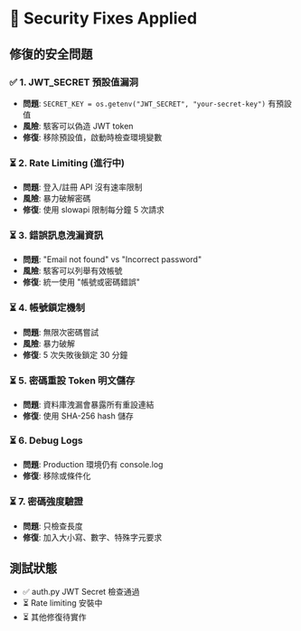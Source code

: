 # 🔐 Security Fixes Applied

## 修復的安全問題

### ✅ 1. JWT_SECRET 預設值漏洞
- **問題**: `SECRET_KEY = os.getenv("JWT_SECRET", "your-secret-key")` 有預設值
- **風險**: 駭客可以偽造 JWT token
- **修復**: 移除預設值，啟動時檢查環境變數

### ⏳ 2. Rate Limiting (進行中)
- **問題**: 登入/註冊 API 沒有速率限制
- **風險**: 暴力破解密碼
- **修復**: 使用 slowapi 限制每分鐘 5 次請求

### ⏳ 3. 錯誤訊息洩漏資訊
- **問題**: "Email not found" vs "Incorrect password"
- **風險**: 駭客可以列舉有效帳號
- **修復**: 統一使用 "帳號或密碼錯誤"

### ⏳ 4. 帳號鎖定機制
- **問題**: 無限次密碼嘗試
- **風險**: 暴力破解
- **修復**: 5 次失敗後鎖定 30 分鐘

### ⏳ 5. 密碼重設 Token 明文儲存
- **問題**: 資料庫洩漏會暴露所有重設連結
- **修復**: 使用 SHA-256 hash 儲存

### ⏳ 6. Debug Logs
- **問題**: Production 環境仍有 console.log
- **修復**: 移除或條件化

### ⏳ 7. 密碼強度驗證
- **問題**: 只檢查長度
- **修復**: 加入大小寫、數字、特殊字元要求

## 測試狀態

- ✅ auth.py JWT Secret 檢查通過
- ⏳ Rate limiting 安裝中
- ⏳ 其他修復待實作
